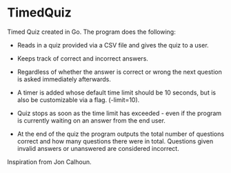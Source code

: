 # TimedQuiz
Timed Quiz created in Go.  The program does the following:

- Reads in a quiz provided via a CSV file and gives the quiz to a user.
- Keeps track of correct and incorrect answers.
- Regardless of whether the answer is correct or wrong the next question is asked immediately afterwards.

- A timer is added whose default time limit should be 10 seconds, but is also be customizable via a flag. (-limit=10).
- Quiz stops as soon as the time limit has exceeded - even if the program is currently waiting on an answer from the end user.
- At the end of the quiz the program outputs the total number of questions correct and how many questions there were in total. Questions given invalid answers or unanswered are considered incorrect.

Inspiration from Jon Calhoun.
